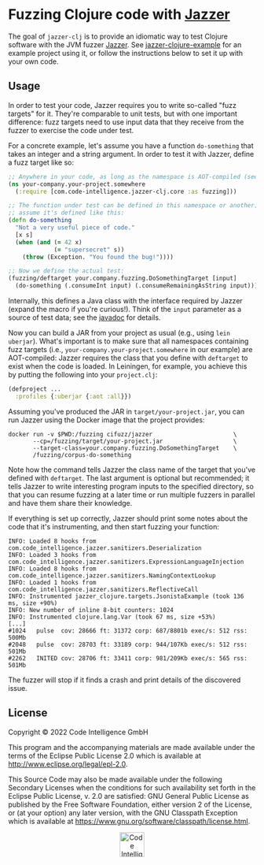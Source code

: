 # Fuzzing Clojure code with [Jazzer](https://github.com/CodeIntelligenceTesting/jazzer)

The goal of `jazzer-clj` is to provide an idiomatic way to test Clojure software
with the JVM fuzzer [Jazzer](https://github.com/CodeIntelligenceTesting/jazzer).
See
[jazzer-clojure-example](https://github.com/CodeIntelligenceTesting/jazzer-clojure-example)
for an example project using it, or follow the instructions below to set it up
with your own code.

## Usage

In order to test your code, Jazzer requires you to write so-called "fuzz
targets" for it. They're comparable to unit tests, but with one important
difference: fuzz targets need to use input data that they receive from the
fuzzer to exercise the code under test.

For a concrete example, let's assume you have a function `do-something` that
takes an integer and a string argument. In order to test it with Jazzer, define
a fuzz target like so:

``` clojure
;; Anywhere in your code, as long as the namespace is AOT-compiled (see below)
(ns your-company.your-project.somewhere
  (:require [com.code-intelligence.jazzer-clj.core :as fuzzing]))

;; The function under test can be defined in this namespace or another; let's
;; assume it's defined like this:
(defn do-something
  "Not a very useful piece of code."
  [x s]
  (when (and (= 42 x)
             (= "supersecret" s))
    (throw (Exception. "You found the bug!"))))

;; Now we define the actual test:
(fuzzing/deftarget your.company.fuzzing.DoSomethingTarget [input]
  (do-something (.consumeInt input) (.consumeRemainingAsString input)))
```

Internally, this defines a Java class with the interface required by Jazzer
(expand the macro if you're curious!). Think of the `input` parameter as a
source of test data; see the
[javadoc](https://codeintelligencetesting.github.io/jazzer-api/com/code_intelligence/jazzer/api/FuzzedDataProvider.html)
for details.

Now you can build a JAR from your project as usual (e.g., using `lein uberjar`).
What's important is to make sure that all namespaces containing fuzz targets
(i.e., `your-company.your-project.somewhere` in our example) are AOT-compiled:
Jazzer requires the class that you define with `deftarget` to exist when the
code is loaded. In Leiningen, for example, you achieve this by putting the
following into your `project.clj`:

``` clojure
(defproject ...
  :profiles {:uberjar {:aot :all}})
```

Assuming you've produced the JAR in `target/your-project.jar`, you can run
Jazzer using the Docker image that the project provides:

``` shell
docker run -v $PWD:/fuzzing cifuzz/jazzer                       \
       --cp=/fuzzing/target/your-project.jar                    \
       --target-class=your.company.fuzzing.DoSomethingTarget    \
       /fuzzing/corpus-do-something
```

Note how the command tells Jazzer the class name of the target that you've
defined with `deftarget`. The last argument is optional but recommended; it
tells Jazzer to write interesting program inputs to the specified directory, so
that you can resume fuzzing at a later time or run multiple fuzzers in parallel
and have them share their knowledge.

If everything is set up correctly, Jazzer should print some notes about the code
that it's instrumenting, and then start fuzzing your function:

``` text
INFO: Loaded 8 hooks from com.code_intelligence.jazzer.sanitizers.Deserialization
INFO: Loaded 3 hooks from com.code_intelligence.jazzer.sanitizers.ExpressionLanguageInjection
INFO: Loaded 8 hooks from com.code_intelligence.jazzer.sanitizers.NamingContextLookup
INFO: Loaded 1 hooks from com.code_intelligence.jazzer.sanitizers.ReflectiveCall
INFO: Instrumented jazzer_clojure.targets.JsonistaExample (took 136 ms, size +90%)
INFO: New number of inline 8-bit counters: 1024
INFO: Instrumented clojure.lang.Var (took 67 ms, size +53%)
[...]
#1024	pulse  cov: 28666 ft: 31372 corp: 687/8801b exec/s: 512 rss: 500Mb
#2048	pulse  cov: 28703 ft: 33189 corp: 944/107Kb exec/s: 512 rss: 501Mb
#2262	INITED cov: 28706 ft: 33411 corp: 981/209Kb exec/s: 565 rss: 501Mb
```

The fuzzer will stop if it finds a crash and print details of the discovered
issue.

## License

Copyright © 2022 Code Intelligence GmbH

This program and the accompanying materials are made available under the
terms of the Eclipse Public License 2.0 which is available at
http://www.eclipse.org/legal/epl-2.0.

This Source Code may also be made available under the following Secondary
Licenses when the conditions for such availability set forth in the Eclipse
Public License, v. 2.0 are satisfied: GNU General Public License as published by
the Free Software Foundation, either version 2 of the License, or (at your
option) any later version, with the GNU Classpath Exception which is available
at https://www.gnu.org/software/classpath/license.html.

<p align="center">
<a href="https://www.code-intelligence.com"><img src="https://www.code-intelligence.com/hubfs/Logos/CI%20Logos/CI_Header_GitHub_quer.jpeg" height=50px alt="Code Intelligence logo"></a>
</p>
